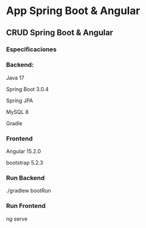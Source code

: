 # App Spring Boot & Angular

## CRUD Spring Boot & Angular

### Especificaciones

### Backend:

Java 17

Spring Boot 3.0.4

Spring JPA

MySQL 8

Gradle 

### Frontend

Angular 15.2.0

bootstrap 5.2.3



### Run Backend

./gradlew bootRun

### Run Frontend

ng serve